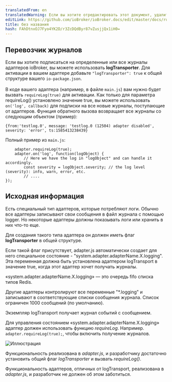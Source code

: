 ```yaml
---
translatedFrom: en
translatedWarning: Если вы хотите отредактировать этот документ, удалите поле «translatedFrom», в противном случае этот документ будет снова автоматически переведен
editLink: https://github.com/ioBroker/ioBroker.docs/edit/master/docs/ru/dev/logging.md
title: без названия
hash: FAhDtnxOJ7Fyo4YK2D/r3ZcDQdByr87vZusjjQx1iH0=
---
```

## Перевозчик журналов
Если вы хотите подписаться на определенные или все журналы адаптеров ioBroker, вы можете использовать **logTransporter**. Для активации в вашем адаптере добавьте `"logTransporter": true` к общей структуре вашего `io-package.json`.<br><br> В коде вашего адаптера (например, в файле `main.js`) вам нужно будет вызвать `requireLog(true)` для активации. Как только для параметра requireLog() установлено значение true, вы можете использовать `on('log', callback)` для подписки на все новые журналы, поступающие от адаптеров. Функция обратного вызова возвращает все журналы со следующим объектом (пример):

```
{from:'testlog.0', message: 'testlog.0 (12504) adapter disabled', severity: 'error', ts:1585413238439}
```

Полный пример из `main.js`:

```
    adapter.requireLog(true);
    adapter.on('log', function(logObject) {
        // Here we have the log in "logObject" and can handle it accordingly.
        const severity = logObject.severity; // the log level (severity): info, warn, error, etc.
        // ....
});
```

## Исходная информация
Есть специальный тип адаптеров, которые потребляют логи. Обычно все адаптеры записывают свои сообщения в файл журнала с помощью logger.
Но некоторые адаптеры должны показывать логи или хранить в них что-то еще.

Для создания такого типа адаптера он должен иметь флаг **logTransporter** в общей структуре.

Если такой флаг присутствует, adapter.js автоматически создает для него специальное состояние - "system.adapter.adapterName.X.logging".
Эта переменная должна быть установлена адаптером logTransport в значение true, когда этот адаптер хочет получать журналы.

«system.adapter.adapterName.X.logging» — это очередь fifo списка типов Redis.

Другие адаптеры контролируют все переменные "*.logging" и записывают в соответствующие списки сообщения журнала.
Список ограничен 1000 сообщений (по умолчанию).

Экземпляр logTransport получает журнал событий с сообщением.

Для управления состоянием «system.adapter.adapterName.X.logging» адаптер должен использовать функцию *requireLog*.
Например. ```adapter.requireLog(true);```, чтобы включить получение журналов.

![Иллюстрация](../../en/dev/media/logging.png)

Функциональность реализована в *adapter.js*, и разработчику достаточно установить общий флаг *logTransporter* и вызвать *requireLog()*.

Функциональность адаптеров, отличных от logTransport, реализована в *adapter.js*, и разработчик не должен об этом заботиться.
